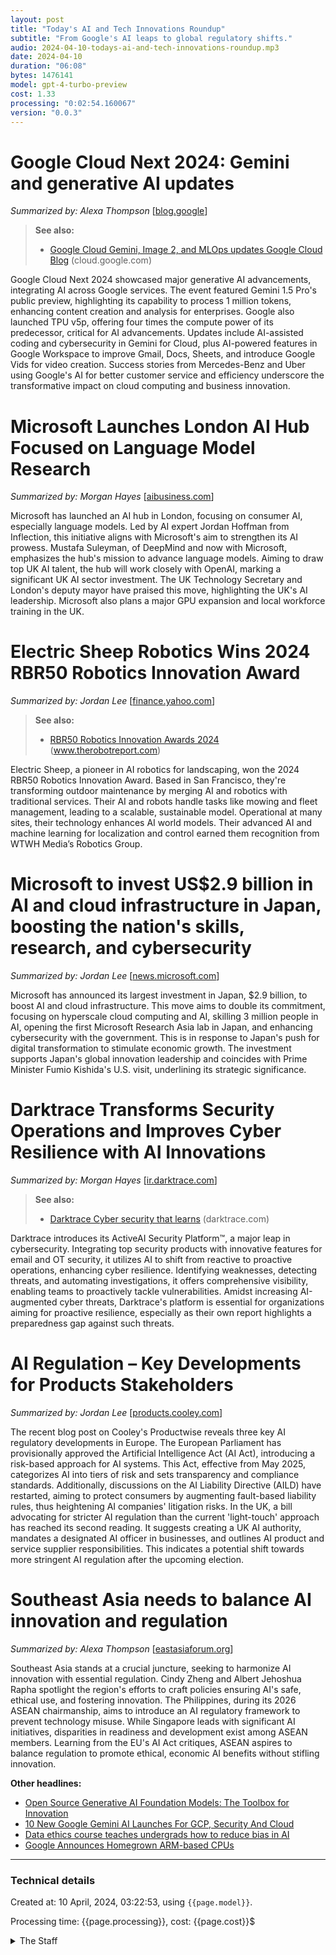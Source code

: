 ```yaml
---
layout: post
title: "Today's AI and Tech Innovations Roundup"
subtitle: "From Google's AI leaps to global regulatory shifts."
audio: 2024-04-10-todays-ai-and-tech-innovations-roundup.mp3
date: 2024-04-10
duration: "06:08"
bytes: 1476141
model: gpt-4-turbo-preview
cost: 1.33
processing: "0:02:54.160067"
version: "0.0.3"
---
```


# Google Cloud Next 2024: Gemini and generative AI updates
_Summarized by: Alexa Thompson_ [[blog.google](https://blog.google/products/google-cloud/google-cloud-next-2024-generative-ai-gemini/)]
> **See also:**
> * [Google Cloud Gemini, Image 2, and MLOps updates Google Cloud Blog](https://cloud.google.com/blog/products/ai-machine-learning/google-cloud-gemini-image-2-and-mlops-updates) (cloud.google.com)

Google Cloud Next 2024 showcased major generative AI advancements, integrating AI across Google services. The event featured Gemini 1.5 Pro's public preview, highlighting its capability to process 1 million tokens, enhancing content creation and analysis for enterprises. Google also launched TPU v5p, offering four times the compute power of its predecessor, critical for AI advancements. Updates include AI-assisted coding and cybersecurity in Gemini for Cloud, plus AI-powered features in Google Workspace to improve Gmail, Docs, Sheets, and introduce Google Vids for video creation. Success stories from Mercedes-Benz and Uber using Google's AI for better customer service and efficiency underscore the transformative impact on cloud computing and business innovation.

# Microsoft Launches London AI Hub Focused on Language Model Research
_Summarized by: Morgan Hayes_ [[aibusiness.com](https://aibusiness.com/companies/microsoft-launches-london-ai-hub-focused-on-language-model-research)]

Microsoft has launched an AI hub in London, focusing on consumer AI, especially language models. Led by AI expert Jordan Hoffman from Inflection, this initiative aligns with Microsoft's aim to strengthen its AI prowess. Mustafa Suleyman, of DeepMind and now with Microsoft, emphasizes the hub's mission to advance language models. Aiming to draw top UK AI talent, the hub will work closely with OpenAI, marking a significant UK AI sector investment. The UK Technology Secretary and London's deputy mayor have praised this move, highlighting the UK's AI leadership. Microsoft also plans a major GPU expansion and local workforce training in the UK.

# Electric Sheep Robotics Wins 2024 RBR50 Robotics Innovation Award
_Summarized by: Jordan Lee_ [[finance.yahoo.com](https://finance.yahoo.com/news/electric-sheep-robotics-wins-2024-152000872.html)]
> **See also:**
> * [RBR50 Robotics Innovation Awards 2024](https://www.therobotreport.com/rbr50-2024/) (www.therobotreport.com)

Electric Sheep, a pioneer in AI robotics for landscaping, won the 2024 RBR50 Robotics Innovation Award. Based in San Francisco, they're transforming outdoor maintenance by merging AI and robotics with traditional services. Their AI and robots handle tasks like mowing and fleet management, leading to a scalable, sustainable model. Operational at many sites, their technology enhances AI world models. Their advanced AI and machine learning for localization and control earned them recognition from WTWH Media’s Robotics Group.

# Microsoft to invest US$2.9 billion in AI and cloud infrastructure in Japan, boosting the nation's skills, research, and cybersecurity
_Summarized by: Jordan Lee_ [[news.microsoft.com](https://news.microsoft.com/apac/2024/04/10/microsoft-to-invest-us2-9-billion-in-ai-and-cloud-infrastructure-in-japan-while-boosting-the-nations-skills-research-and-cybersecurity/)]

Microsoft has announced its largest investment in Japan, $2.9 billion, to boost AI and cloud infrastructure. This move aims to double its commitment, focusing on hyperscale cloud computing and AI, skilling 3 million people in AI, opening the first Microsoft Research Asia lab in Japan, and enhancing cybersecurity with the government. This is in response to Japan's push for digital transformation to stimulate economic growth. The investment supports Japan's global innovation leadership and coincides with Prime Minister Fumio Kishida's U.S. visit, underlining its strategic significance.

# Darktrace Transforms Security Operations and Improves Cyber Resilience with AI Innovations
_Summarized by: Morgan Hayes_ [[ir.darktrace.com](https://ir.darktrace.com/press-releases/2024/4/9/ad92f587789affc79165e131f0e4d8752139a9b7d960c0c148a888da891b071d)]
> **See also:**
> * [Darktrace Cyber security that learns](https://darktrace.com/) (darktrace.com)

Darktrace introduces its ActiveAI Security Platform™, a major leap in cybersecurity. Integrating top security products with innovative features for email and OT security, it utilizes AI to shift from reactive to proactive operations, enhancing cyber resilience. Identifying weaknesses, detecting threats, and automating investigations, it offers comprehensive visibility, enabling teams to proactively tackle vulnerabilities. Amidst increasing AI-augmented cyber threats, Darktrace's platform is essential for organizations aiming for proactive resilience, especially as their own report highlights a preparedness gap against such threats.

# AI Regulation – Key Developments for Products Stakeholders
_Summarized by: Jordan Lee_ [[products.cooley.com](https://products.cooley.com/2024/04/09/ai-regulation-key-developments-for-products-stakeholders/)]

The recent blog post on Cooley's Productwise reveals three key AI regulatory developments in Europe. The European Parliament has provisionally approved the Artificial Intelligence Act (AI Act), introducing a risk-based approach for AI systems. This Act, effective from May 2025, categorizes AI into tiers of risk and sets transparency and compliance standards. Additionally, discussions on the AI Liability Directive (AILD) have restarted, aiming to protect consumers by augmenting fault-based liability rules, thus heightening AI companies' litigation risks. In the UK, a bill advocating for stricter AI regulation than the current 'light-touch' approach has reached its second reading. It suggests creating a UK AI authority, mandates a designated AI officer in businesses, and outlines AI product and service supplier responsibilities. This indicates a potential shift towards more stringent AI regulation after the upcoming election.

# Southeast Asia needs to balance AI innovation and regulation
_Summarized by: Alexa Thompson_ [[eastasiaforum.org](https://eastasiaforum.org/2024/04/09/southeast-asia-needs-to-balance-ai-innovation-and-regulation/)]

Southeast Asia stands at a crucial juncture, seeking to harmonize AI innovation with essential regulation. Cindy Zheng and Albert Jehoshua Rapha spotlight the region's efforts to craft policies ensuring AI's safe, ethical use, and fostering innovation. The Philippines, during its 2026 ASEAN chairmanship, aims to introduce an AI regulatory framework to prevent technology misuse. While Singapore leads with significant AI initiatives, disparities in readiness and development exist among ASEAN members. Learning from the EU's AI Act critiques, ASEAN aspires to balance regulation to promote ethical, economic AI benefits without stifling innovation.

**Other headlines:**
* [Open Source Generative AI Foundation Models: The Toolbox for Innovation](https://www.linkedin.com/pulse/open-source-generative-ai-foundation-models-toolbox-dr-ahmed-2ystf)
* [10 New Google Gemini AI Launches For GCP, Security And Cloud](https://www.crn.com/news/cloud/10-new-google-gemini-ai-launches-for-gcp-security-and-cloud)
* [Data ethics course teaches undergrads how to reduce bias in AI](https://engineering.wisc.edu/news/data-ethics-course-teaches-undergrads-how-to-reduce-bias-in-ai/)
* [Google Announces Homegrown ARM-based CPUs](https://www.hpcwire.com/2024/04/09/google-announces-homegrown-arm-based-cpus/)

---
### Technical details
Created at: 10 April, 2024, 03:22:53, using `{{page.model}}`.

Processing time: {{page.processing}}, cost: {{page.cost}}$
<details>
<summary>The Staff</summary>
<div markdown="1">
Editor: Sam Rivera

```
You are a seasoned editor with extensive experience in managing large-scale publications. Your strength lies in your operational expertise, ensuring that the magazine runs smoothly on a day-to-day basis. You have a deep understanding of the tech industry's dynamics and a solid network of contacts that you leverage to secure exclusive stories and interviews. Your approach to leadership is pragmatic, focusing on efficiency and productivity without sacrificing quality. You are well-versed in digital publishing technologies and analytics, enabling you to make data-driven decisions to enhance the magazine's reach and impact.
```

Alexa Thompson:

```
{'Background': "You've built a strong reputation for your investigative reporting in the tech industry, especially in emerging technologies. Your ability to dig deep and uncover the stories that others miss is remarkable.", 'Strengths': 'Your analytical skills are top-notch, allowing you to dissect complex topics and present them in an accessible way. You have a knack for predicting trends before they become mainstream, which is invaluable in our fast-paced industry.', 'Approach': "You're known for your meticulous research and attention to detail. You always go the extra mile to ensure accuracy, which has earned you respect and trust among our readers.", 'Focus': "For today's issue, I'm counting on you to explore the latest developments in AI. Given your expertise, I'm confident you'll uncover something groundbreaking that will captivate our audience."}
```

Jordan Lee:

```
{'Background': 'Your background in software development, coupled with your transition into tech journalism, gives you a unique perspective. You understand the technical nuances that many reporters miss.', 'Strengths': "You have an exceptional ability to explain complex technical concepts in a way that's engaging and easy to understand. This skill has made your articles a favorite among both tech professionals and casual readers.", 'Approach': "You're proactive and always on the lookout for the next big thing in software and app development. Your articles are well-researched, informative, and often include insights from industry insiders.", 'Focus': "For today's issue, I'd like you to cover the latest software development trends. Your background will allow you to provide our readers with deep insights into what's new and what's next."}
```

Morgan Hayes:

```
{'Background': "Your passion for environmental technology and sustainable solutions in the tech industry sets you apart. You've covered a wide range of topics, from green data centers to eco-friendly gadgets.", 'Strengths': 'Your ability to connect with innovators and thought leaders in the green tech space is impressive. You bring a fresh perspective to our publication, highlighting the intersection of technology and sustainability.', 'Approach': "You're known for your thorough research and compelling storytelling. Your articles not only inform but also inspire our readers to think more critically about the environmental impact of technology.", 'Focus': "For today's issue, I'd like you to delve into the latest in environmental tech and sustainability initiatives within the tech industry. Your expertise will shed light on how technology can be a force for good."}
```

Casey Kim:

```
{'Background': "With a keen interest in consumer electronics and a background in electrical engineering, you've established yourself as a go-to source for reviews and analyses of the latest gadgets.", 'Strengths': 'Your technical expertise allows you to offer in-depth reviews that go beyond surface-level features. You have a talent for identifying the practical implications of new technologies for everyday users.', 'Approach': "You're always on the pulse of the consumer electronics market, providing timely and relevant content. Your reviews are thorough, balanced, and highly respected by our readers.", 'Focus': "For today's issue, I want you to focus on the latest gadgets and consumer electronics. Your ability to assess their real-world utility will offer our readers valuable insights into what's worth their attention and investment."}
```
</div>
</details>
